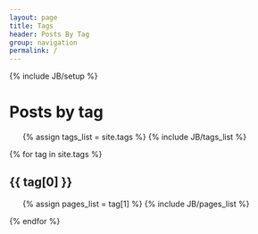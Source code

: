 ```yaml
---
layout: page
title: Tags
header: Posts By Tag
group: navigation
permalink: /
---
```

{% include JB/setup %}

# Posts by tag

<ul class="tag_box list-unstyled list-inline">
{% assign tags_list = site.tags %}
{% include JB/tags_list %}
</ul>



{% for tag in site.tags %}
<div class="posts-by-tag posts-by-tag-{{tag[0]}}">
<h2 id="{{ tag[0] }}-ref">{{ tag[0] }}</h2>


<ul class="list-unstyled tag-posts-list">
{% assign pages_list = tag[1] %}
{% include JB/pages_list %}
</ul>
</div>
{% endfor %}
